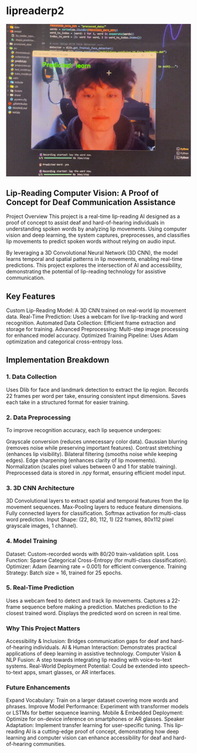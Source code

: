 # lipreaderp2
![Demo](demovid.gif)
 
## Lip-Reading Computer Vision: A Proof of Concept for Deaf Communication Assistance
Project Overview
This project is a real-time lip-reading AI designed as a proof of concept to assist deaf and hard-of-hearing individuals in understanding spoken words by analyzing lip movements. Using computer vision and deep learning, the system captures, preprocesses, and classifies lip movements to predict spoken words without relying on audio input.

By leveraging a 3D Convolutional Neural Network (3D CNN), the model learns temporal and spatial patterns in lip movements, enabling real-time predictions. This project explores the intersection of AI and accessibility, demonstrating the potential of lip-reading technology for assistive communication.

## Key Features
Custom Lip-Reading Model: A 3D CNN trained on real-world lip movement data.
Real-Time Prediction: Uses a webcam for live lip-tracking and word recognition.
Automated Data Collection: Efficient frame extraction and storage for training.
Advanced Preprocessing: Multi-step image processing for enhanced model accuracy.
Optimized Training Pipeline: Uses Adam optimization and categorical cross-entropy loss.

## Implementation Breakdown
### 1. Data Collection
Uses Dlib for face and landmark detection to extract the lip region.
Records 22 frames per word per take, ensuring consistent input dimensions.
Saves each take in a structured format for easier training.

### 2. Data Preprocessing
To improve recognition accuracy, each lip sequence undergoes:

Grayscale conversion (reduces unnecessary color data).
Gaussian blurring (removes noise while preserving important features).
Contrast stretching (enhances lip visibility).
Bilateral filtering (smooths noise while keeping edges).
Edge sharpening (enhances clarity of lip movements).
Normalization (scales pixel values between 0 and 1 for stable training).
Preprocessed data is stored in .npy format, ensuring efficient model input.

### 3. 3D CNN Architecture
3D Convolutional layers to extract spatial and temporal features from the lip movement sequences.
Max-Pooling layers to reduce feature dimensions.
Fully connected layers for classification.
Softmax activation for multi-class word prediction.
Input Shape: (22, 80, 112, 1) (22 frames, 80x112 pixel grayscale images, 1 channel).

### 4. Model Training
Dataset: Custom-recorded words with 80/20 train-validation split.
Loss Function: Sparse Categorical Cross-Entropy (for multi-class classification).
Optimizer: Adam (learning rate = 0.001) for efficient convergence.
Training Strategy: Batch size = 16, trained for 25 epochs.

### 5. Real-Time Prediction
Uses a webcam feed to detect and track lip movements.
Captures a 22-frame sequence before making a prediction.
Matches prediction to the closest trained word.
Displays the predicted word on screen in real time.

### Why This Project Matters
Accessibility & Inclusion: Bridges communication gaps for deaf and hard-of-hearing individuals.
AI & Human Interaction: Demonstrates practical applications of deep learning in assistive technology.
Computer Vision & NLP Fusion: A step towards integrating lip reading with voice-to-text systems.
Real-World Deployment Potential: Could be extended into speech-to-text apps, smart glasses, or AR interfaces.

### Future Enhancements
Expand Vocabulary: Train on a larger dataset covering more words and phrases.
Improve Model Performance: Experiment with transformer models or LSTMs for better sequence learning.
Mobile & Embedded Deployment: Optimize for on-device inference on smartphones or AR glasses.
Speaker Adaptation: Implement transfer learning for user-specific tuning.
This lip-reading AI is a cutting-edge proof of concept, demonstrating how deep learning and computer vision can enhance accessibility for deaf and hard-of-hearing communities.
